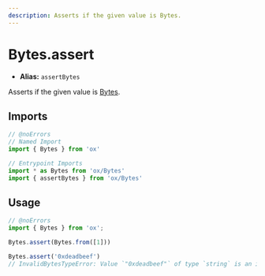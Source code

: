 ```yaml
---
description: Asserts if the given value is Bytes.
---
```


# Bytes.assert 

- **Alias:** `assertBytes`

Asserts if the given value is [Bytes](/api/bytes).

## Imports

```ts twoslash
// @noErrors
// Named Import 
import { Bytes } from 'ox'

// Entrypoint Imports
import * as Bytes from 'ox/Bytes'
import { assertBytes } from 'ox/Bytes'
```

## Usage

```ts twoslash
// @noErrors
import { Bytes } from 'ox';

Bytes.assert(Bytes.from([1]))

Bytes.assert('0xdeadbeef')
// InvalidBytesTypeError: Value `"0xdeadbeef"` of type `string` is an invalid Bytes value. Bytes values must be of type `Bytes`.
```

